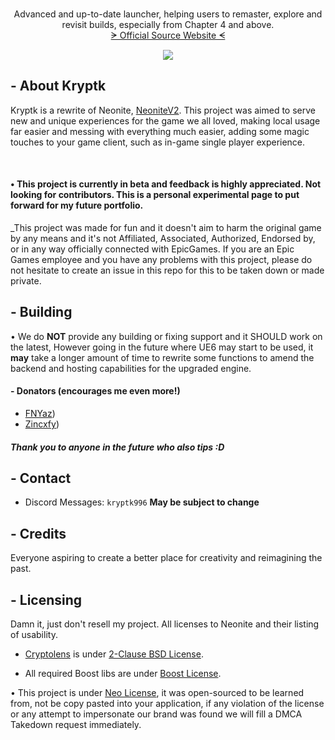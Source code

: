 <!-- PROJECT LOGO -->
<br />
<p align="center">
  <a href="https://github.com/NeoniteDev/NeonitePP">
  </a>

  <p align="center">
    Advanced and up-to-date launcher, helping users to remaster, explore and revisit builds, especially from Chapter 4 and above.
	<br />
	<a href="https://www.neonite.net/">ᗒ Official Source Website ᗕ</a>
  </p>

  <p align="center">
  <img src="https://i.postimg.cc/wBKFzkjB/Kryptk-Loader.png"></img>
  </p>
</p>

<!-- ABOUT Krpytk -->
## - About Kryptk

Kryptk is a rewrite of Neonite, [NeoniteV2](https://github.com/NeoniteDev/NeonitePP). This project was aimed to serve new and unique experiences for the game we all loved, making local usage far easier and messing with everything much easier, adding some magic touches to your game client, such as in-game single player experience.

<br>

#### • This project is currently in beta and feedback is highly appreciated. Not looking for contributors. This is a personal experimental page to put forward for my future portfolio.

_This project was made for fun and it doesn't aim to harm the original game by any means and it's not Affiliated, Associated, Authorized, Endorsed by, or in any way officially connected with EpicGames. If you are an Epic Games employee and you have any problems with this project, please do not hesitate to create an issue in this repo for this to be taken down or made private.

<!-- BUILDING -->
## - Building
• We do **NOT** provide any building or fixing support and it SHOULD work on the latest, However going in the future where UE6 may start to be used, it **may** take a longer amount of time to rewrite some functions to amend the backend and hosting capabilities for the upgraded engine.

#### - Donators (encourages me even more!)

- [FNYaz](https://www.youtube.com/@FNyaz))
- [Zincxfy](https://www.youtube.com/@SNZincxfy))

##### Thank you to anyone in the future who also tips :D

<!-- CONTACT -->
##  - Contact

- Discord Messages: `kryptk996` **May be subject to change**


<!-- CREDITS -->
## - Credits

Everyone aspiring to create a better place for creativity and reimagining the past.


<!-- Licensing -->
## - Licensing

Damn it, just don't resell my project. All licenses to Neonite and their listing of usability.
- [Cryptolens](https://github.com/Cryptolens/cryptolens-cpp) is under [2-Clause BSD License](https://opensource.org/licenses/BSD-2-Clause).

- All required Boost libs are under [Boost License](https://www.boost.org/users/license.html).

• This project is under [Neo License](https://github.com/NeoniteDev/NeoniteV2/blob/main/LICENSE), it was open-sourced to be learned from, not be copy pasted into your application, if any violation of the license or any attempt to impersonate our brand was found we will fill a DMCA Takedown request immediately.
